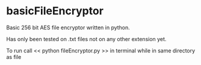 # basicFileEncryptor
Basic 256 bit AES file encryptor written in python.

Has only been tested on .txt files not on any other extension yet.

To run call << python fileEncryptor.py >> in terminal while in same directory as file
